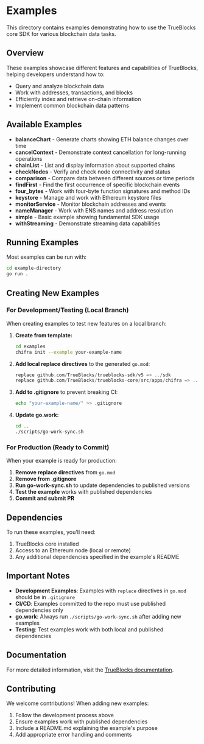 # Examples

This directory contains examples demonstrating how to use the TrueBlocks core SDK for various blockchain data tasks.

## Overview

These examples showcase different features and capabilities of TrueBlocks, helping developers understand how to:

- Query and analyze blockchain data
- Work with addresses, transactions, and blocks
- Efficiently index and retrieve on-chain information
- Implement common blockchain data patterns

## Available Examples

- **balanceChart** - Generate charts showing ETH balance changes over time
- **cancelContext** - Demonstrate context cancellation for long-running operations
- **chainList** - List and display information about supported chains
- **checkNodes** - Verify and check node connectivity and status
- **comparison** - Compare data between different sources or time periods  
- **findFirst** - Find the first occurrence of specific blockchain events
- **four_bytes** - Work with four-byte function signatures and method IDs
- **keystore** - Manage and work with Ethereum keystore files
- **monitorService** - Monitor blockchain addresses and events
- **nameManager** - Work with ENS names and address resolution
- **simple** - Basic example showing fundamental SDK usage
- **withStreaming** - Demonstrate streaming data capabilities

## Running Examples

Most examples can be run with:

```bash
cd example-directory
go run .
```

## Creating New Examples

### For Development/Testing (Local Branch)

When creating examples to test new features on a local branch:

1. **Create from template:**
   ```bash
   cd examples
   chifra init --example your-example-name
   ```

2. **Add local replace directives** to the generated `go.mod`:
   ```go
   replace github.com/TrueBlocks/trueblocks-sdk/v5 => ../sdk
   replace github.com/TrueBlocks/trueblocks-core/src/apps/chifra => ../src/apps/chifra
   ```

3. **Add to .gitignore** to prevent breaking CI:
   ```bash
   echo "your-example-name/" >> .gitignore
   ```

4. **Update go.work:**
   ```bash
   cd ..
   ./scripts/go-work-sync.sh
   ```

### For Production (Ready to Commit)

When your example is ready for production:

1. **Remove replace directives** from `go.mod`
2. **Remove from .gitignore** 
3. **Run go-work-sync.sh** to update dependencies to published versions
4. **Test the example** works with published dependencies
5. **Commit and submit PR**

## Dependencies

To run these examples, you'll need:

1. TrueBlocks core installed
2. Access to an Ethereum node (local or remote)
3. Any additional dependencies specified in the example's README

## Important Notes

- **Development Examples**: Examples with `replace` directives in `go.mod` should be in `.gitignore`
- **CI/CD**: Examples committed to the repo must use published dependencies only
- **go.work**: Always run `./scripts/go-work-sync.sh` after adding new examples
- **Testing**: Test examples work with both local and published dependencies

## Documentation

For more detailed information, visit the [TrueBlocks documentation](https://trueblocks.io/docs/).

## Contributing

We welcome contributions! When adding new examples:

1. Follow the development process above
2. Ensure examples work with published dependencies
3. Include a README.md explaining the example's purpose
4. Add appropriate error handling and comments
